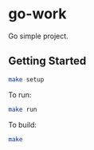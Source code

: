 # go-work

Go simple project.

## Getting Started

```bash
make setup
```

To run:

```bash
make run
```

To build:

```bash
make
```
